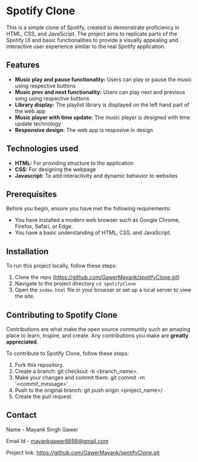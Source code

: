 # Spotify Clone

This is a simple clone of Spotify, created to demonstrate proficiency in HTML, CSS, and JavaScript. The project aims to replicate parts of the Spotify UI and basic functionalities to provide a visually appealing and interactive user experience similar to the real Spotify application.

## Features

- **Music play and pause functionality:** Users can play or pause the music using respective buttons
- **Music prev and next functionality:** Users can play next and previous song using respective buttons
- **Library display:** The playlist library is displayed on the left hand part of the web app
- **Music player with time update:** The music player is designed with time update technology
- **Responsive design:** The web app is resposive in design

## Technologies used

- **HTML:** For providing structure to the application
- **CSS:** For designing the webpage
- **Javascript:** To add interactivity and dynamic behavior to websites

## Prerequisites

Before you begin, ensure you have met the following requirements:

- You have installed a modern web browser such as Google Chrome, Firefox, Safari, or Edge.
- You have a basic understanding of HTML, CSS, and JavaScript.

## Installation

To run this project locally, follow these steps:

1. Clone the repo (https://github.com/GawerMayank/spotifyClone.git)
2. Navigate to the project directory `cd spotifyClone`
3. Open the `index.html` file in your browser or set up a local server to view the site.

## Contributing to Spotify Clone

Contributions are what make the open source community such an amazing place to learn, inspire, and create. Any contributions you make are **greatly appreciated**.

To contribute to Spotify Clone, follow these steps:

1. Fork this repository.
2. Create a branch: git checkout -b <branch_name>.
3. Make your changes and commit them: git commit -m '<commit_message>'
4. Push to the original branch: git push origin <project_name>/<location>
5. Create the pull request.

## Contact

Name - Mayank Singh Gawer

Email Id - mayankgawer8698@gmail.com

Project link: https://github.com/GawerMayank/spotifyClone.git
